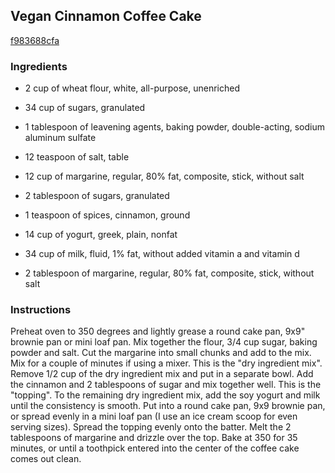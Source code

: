 ## Vegan Cinnamon Coffee Cake

[f983688cfa](http://www.food.com/recipe/vegan-cinnamon-coffee-cake-378262)

### Ingredients

 - 2 cup of wheat flour, white, all-purpose, unenriched

 - 34 cup of sugars, granulated

 - 1 tablespoon of leavening agents, baking powder, double-acting, sodium aluminum sulfate

 - 12 teaspoon of salt, table

 - 12 cup of margarine, regular, 80% fat, composite, stick, without salt

 - 2 tablespoon of sugars, granulated

 - 1 teaspoon of spices, cinnamon, ground

 - 14 cup of yogurt, greek, plain, nonfat

 - 34 cup of milk, fluid, 1% fat, without added vitamin a and vitamin d

 - 2 tablespoon of margarine, regular, 80% fat, composite, stick, without salt

### Instructions

Preheat oven to 350 degrees and lightly grease a round cake pan, 9x9" brownie pan or mini loaf pan. Mix together the flour, 3/4 cup sugar, baking powder and salt. Cut the margarine into small chunks and add to the mix. Mix for a couple of minutes if using a mixer. This is the "dry ingredient mix". Remove 1/2 cup of the dry ingredient mix and put in a separate bowl. Add the cinnamon and 2 tablespoons of sugar and mix together well. This is the "topping". To the remaining dry ingredient mix, add the soy yogurt and milk until the consistency is smooth. Put into a round cake pan, 9x9 brownie pan, or spread evenly in a mini loaf pan (I use an ice cream scoop for even serving sizes). Spread the topping evenly onto the batter. Melt the 2 tablespoons of margarine and drizzle over the top. Bake at 350 for 35 minutes, or until a toothpick entered into the center of the coffee cake comes out clean.